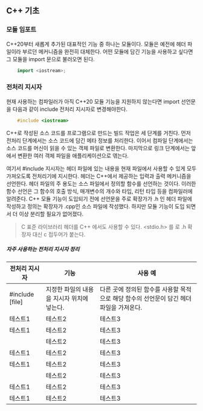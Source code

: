 
## C++ 기초

### 모듈 임포트
C++20부터 새롭게 추가된 대표적인 기능 중 하나는 모듈이다. 모듈은 예전에 헤더 파일이라 부르던 메커니즘을 완전히 대체한다. 어떤 모듈에 담긴 기능을 사용하고 싶다면 그 모듈을 import 문으로 불러오면 된다.

```cpp
    import <iostream>;
```

### 전처리 지시자
현재 사용하는 컴파일러가 아직 C++20 모듈 기능을 지원하지 않는다면 import 선언문을 다음과 같이 include 전처리 지시자로 변경해야한다.
```cpp
    #include <iostream>
```
C++로 작성된 소스 코드를 프로그램으로 만드는 빌드 작업은 세 단계를 거친다. 먼저 전처리 단계에서는 소스 코드에 담긴 메타 정보를 처리한다. 이어서 컴파일 단계에서는 소스 코드를 머신이 읽을 수 있는 객체 파일로 변환한다.
마지막으로 링크 단계에서는 앞에서 변환한 여러 객체 파일을 애플리케이션으로 엮는다.

여기서 #include 지시자는 <iostream> 헤더 파일에 있는 내용을 현재 파일에서 사용할 수 있게 모두 가져오도록 전처리기에 지시한다. <iostream> 헤더는 C++에서 제공하는 입력과 출력 메커니즘을 선언한다.
헤더 파일의 주 용도는 소스 파일에서 정의할 함수를 선언하는 것이다. 이러한 함수 선언은 그 함수의 호출 방식, 매개변수의 개수와 타입, 리턴 타입 등을 컴파일러에 알려준다. C++ 모듈 기능이 도입되기 전에 선언문을 주로 확장가가 .h 인 헤더 파일에 작성하고 정의는 확장자가 .cpp인 소스 파일에 작성했다. 하지만 모듈 기능이 도입 되면서 더 이상 분리할 필요가 없어졌다.

>C 표준 라이브러리 헤더를 C++ 에서도 사용할 수 있다.
><stdio.h> 를 <cstdio> 로 .h 확장자 대신 c 접두어가 붙는다.

##### 자주 사용하는 전처리 지시자 정리
|전처리 지시자|기능|사용 예|
|------|---|---|
|#include [file]|지정한 파일의 내용을 지시자 위치에 넣는다.|다른 곳에 정의된 함수를 사용할 목적으로 해당 함수의 선언문이 담긴 헤더파일을 가져온다.|
|테스트1|테스트2|테스트3|
|테스트1|테스트2|테스트3|
||테스트2|테스트3|
|테스트1|테스트2|테스트3|
|테스트1|테스트2|테스트3|
||테스트2|테스트3|
|테스트1|테스트2|테스트3|
|테스트1|테스트2|테스트3|

